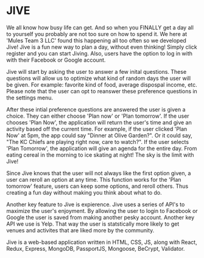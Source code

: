 
# JIVE

We all know how busy life can get. And so when you FINALLY get a day all to yourself you probably are not too sure on how to spend it. We here at 'Mules Team 3 LLC' found this happening all too often so we developed Jive! Jive is a fun new way to plan a day, without even thinking! Simply click register and you can start Jiving. Also, users have the option to log in with with their Facebook or Google account.

Jive will start by asking the user to answer a few inital questions. These questions will allow us to optimize what kind of random days the user will be given. For example: favorite kind of food, average dispospal income, etc. Please note that the user can opt to reanswer these preference questions in the settings menu. 

After these intial preference questions are answered the user is given a choice. They can either choose 'Plan now' or 'Plan tomorrow'. If the user chooses 'Plan Now', the application will return the user's time and give an activity based off the current time. For example, if the user clicked 'Plan Now' at 5pm, the app could say "Dinner at Olive Garden?". Or it could say, "The KC Chiefs are playing right now, care to watch?". If the user selects 'Plan Tomorrow', the application will give an agenda for the entire day. From eating cereal in the morning to ice skating at night! The sky is the limit with Jive!

Since Jive knows that the user will not always like the first option given, a user can reroll an option at any time. This function works for the 'Plan tomorrow' feature, users can keep some options, and reroll others. Thus creating a fun day without making you think about what to do. 

Another key feature to Jive is expierence. Jive uses a series of API's to maximize the user's enjoyment. By allowing the user to login to Facebook or Google the user is saved from making another pesky account. Another key API we use is Yelp. That way the user is statstically more likely to get venues and activites that are liked more by the community. 

Jive is a web-based application written in HTML, CSS, JS, along with React, Redux, Express, MongoDB, PassportJS, Mongoose, BeCrypt, Validator. 



